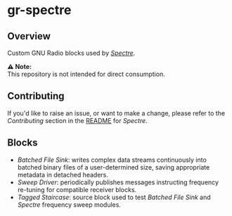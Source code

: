 # gr-spectre

## Overview
Custom GNU Radio blocks used by [_Spectre_](https://github.com/jcfitzpatrick12/spectre.git).

**⚠️ Note:**  
This repository is not intended for direct consumption.

## Contributing
If you'd like to raise an issue, or want to make a change, please refer to the _Contributing_ section in the [README](https://github.com/jcfitzpatrick12/spectre/blob/main/README.md) for _Spectre_.

## Blocks
- _Batched File Sink_: writes complex data streams continuously into batched binary files of a user-determined size, saving appropriate metadata in detached headers.
- _Sweep Driver_: periodically publishes messages instructing frequency re-tuning for compatible receiver blocks.
- _Tagged Staircase_: source block used to test _Batched File Sink_ and _Spectre_ frequency sweep modules.





